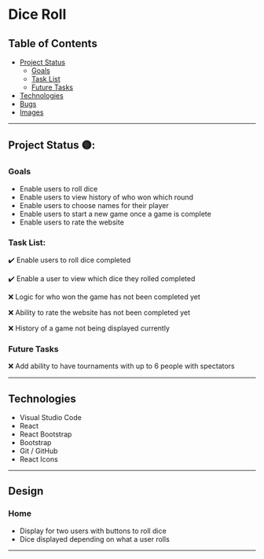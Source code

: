 # Dice Roll

## Table of Contents
- [Project Status](#project-status)
   - [Goals](#goals)
   - [Task List](#task-list)
   - [Future Tasks](#future-tasks)
- [Technologies](#technologies)
- [Bugs](#bugs)
- [Images](#Images)

---
## Project Status 🟡:
### Goals
- Enable users to roll dice
- Enable users to view history of who won which round
- Enable users to choose names for their player
- Enable users to start a new game once a game is complete
- Enable users to rate the website 

### Task List: 
:heavy_check_mark: Enable users to roll dice completed

:heavy_check_mark: Enable a user to view which dice they rolled completed

:x: Logic for who won the game has not been completed yet

:x: Ability to rate the website has not been completed yet

:x: History of a game not being displayed currently

<!--- 
Emojis for the Task List:
DONE =      :heavy_check_mark:
NOT DONE =  :x:
WIP =       :recycle:
BUGGED =    :warning:
 --->

### Future Tasks  
:x: Add ability to have tournaments with up to 6 people with spectators

---
## Technologies
- Visual Studio Code
- React
- React Bootstrap
- Bootstrap
- Git / GitHub
- React Icons
---
## Design

### Home
- Display for two users with buttons to roll dice
- Dice displayed depending on what a user rolls
---
